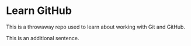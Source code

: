 # Learn GitHub

This is a throwaway repo used to learn about working with Git and GitHub.

This is an additional sentence. 
